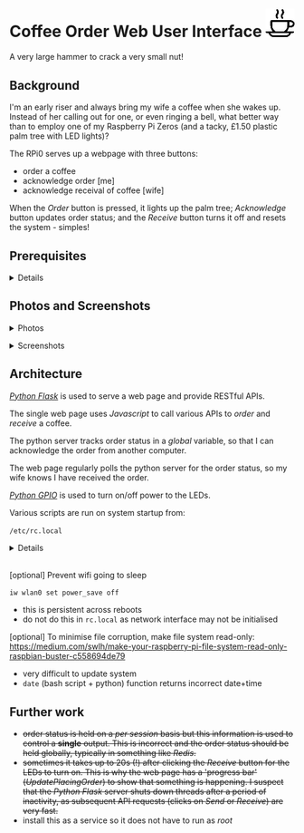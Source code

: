 # Coffee Order Web User Interface <img src="icon-coffee-24-icon.jpg" style="width:10%;height:10%" />
A very large hammer to crack a very small nut!

## Background
I'm an early riser and always bring my wife a coffee when she wakes up.
Instead of her calling out for one, or even ringing a bell, what better
way than to employ one of my Raspberry Pi Zeros 
(and a tacky, £1.50 plastic palm tree with LED lights)?

The RPi0 serves up a webpage with three buttons:
* order a coffee
* acknowledge order [me]
* acknowledge receival of coffee [wife]

When the _Order_ button is pressed, it lights up the palm tree;
_Acknowledge_ button updates order status;
and the _Receive_ button turns it off and resets the system - simples!

## Prerequisites
<details>

```bash
sudo apt install python3-pip
pip3 install flask
```

</details>

## Photos and Screenshots
<details>
  <summary>Photos</summary>

  ![CoffeeServer01](images/CoffeeServer01.jpg "Ready")<p />
  ![CoffeeServer02](images/CoffeeServer02.jpg "Order received")<p />
  ![CoffeeServer03](images/CoffeeServer03.jpg "Overview")<p />
  ![CoffeeServer04](images/CoffeeServer04.jpg "Details")<p />

</details>
<p />

<details>
  <summary>Screenshots</summary>

  ![Screen01](images/Screen01.png "Ready")<p />
  ![Screen02](images/Screen02.png "Order pending")<p />
  ![Screen03](images/Screen03.png "Order still pending")<p />
  ![Screen04](images/Screen04.png "Order received")<p />

</details>
<p />

## Architecture

_[Python Flask](https://en.wikipedia.org/wiki/Flask_\(web_framework\))_ is used to serve a web page
and provide RESTful APIs.

The single web page uses _Javascript_ to call various APIs to _order_ and _receive_ a coffee.

The python server tracks order status in a _global_ variable, so that I can acknowledge the order from
another computer.

The web page regularly polls the python server for the order status, so my wife knows I have received
the order.

_[Python GPIO](https://pypi.org/project/RPi.GPIO/)_ is used to turn on/off power to the LEDs.

Various scripts are run on system startup from:

``/etc/rc.local``

<details>

```bash
#!/bin/sh -e
#
# rc.local
#
# This script is executed at the end of each multiuser runlevel.
# Make sure that the script will "exit 0" on success or any other
# value on error.
#
# In order to enable or disable this script just change the execution
# bits.
#
# By default this script does nothing.

# Print the IP address
_IP=$(hostname -I) || true
if [ "$_IP" ]; then
  printf "My IP address is %s\n" "$_IP"
fi


sudo /home/trevorde/coffeeServer/index.py &

exit 0
```

</details>
<br />

[optional] Prevent wifi going to sleep
```bash
iw wlan0 set power_save off
```
* this is persistent across reboots
* do not do this in `rc.local` as network interface may not be initialised

[optional] To minimise file corruption, make file system read-only:  
https://medium.com/swlh/make-your-raspberry-pi-file-system-read-only-raspbian-buster-c558694de79

* very difficult to update system
* `date` (bash script + python) function returns incorrect date+time

## Further work
* ~~order status is held on a _per session_ basis but this information
  is used to control a **single** output.  This is incorrect and the
  order status should be held globally, typically in something like
  _Redis_.~~
* ~~sometimes it takes up to 20s (!) after clicking the _Receive_ button
  for the LEDs to turn on.  This is why the web page has a 'progress bar'
  (_UpdatePlacingOrder_) to show that something is happening.
  I suspect that the _Python Flask_ server shuts down threads after a
  period of inactivity, as subsequent API requests (clicks on _Send_ or _Receive_)
  are very fast.~~
* install this as a service so it does not have to run as _root_

